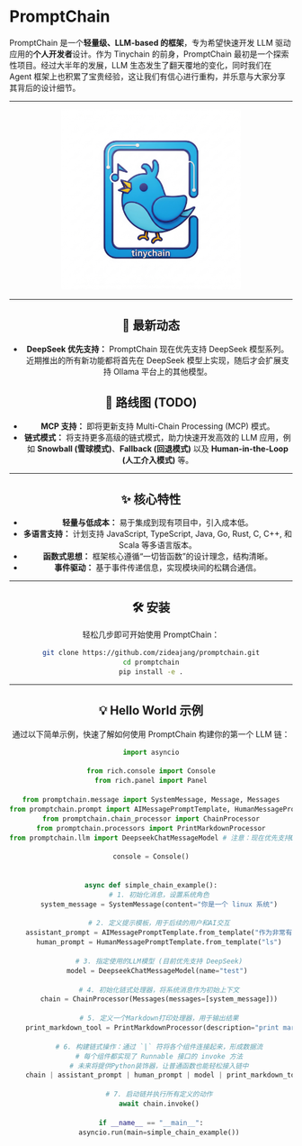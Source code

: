 

# PromptChain

PromptChain 是一个**轻量级、LLM-based 的框架**，专为希望快速开发 LLM 驱动应用的**个人开发者**设计。作为 Tinychain 的前身，PromptChain 最初是一个探索性项目。经过大半年的发展，LLM 生态发生了翻天覆地的变化，同时我们在 Agent 框架上也积累了宝贵经验，这让我们有信心进行重构，并乐意与大家分享其背后的设计细节。

-----

<div align="center"\>
<img src="assets/logo.png" alt="PromptChain Logo" width="320" height="320"\>
</div\>

-----

## 🚀 最新动态

  * **DeepSeek 优先支持：** PromptChain 现在优先支持 DeepSeek 模型系列。近期推出的所有新功能都将首先在 DeepSeek 模型上实现，随后才会扩展支持 Ollama 平台上的其他模型。

## 🎯 路线图 (TODO)

  * **MCP 支持：** 即将更新支持 Multi-Chain Processing (MCP) 模式。
  * **链式模式：** 将支持更多高级的链式模式，助力快速开发高效的 LLM 应用，例如 **Snowball (雪球模式)**、**Fallback (回退模式)** 以及 **Human-in-the-Loop (人工介入模式)** 等。

-----

## ✨ 核心特性

  * **轻量与低成本：** 易于集成到现有项目中，引入成本低。
  * **多语言支持：** 计划支持 JavaScript, TypeScript, Java, Go, Rust, C, C++, 和 Scala 等多语言版本。
  * **函数式思想：** 框架核心遵循“一切皆函数”的设计理念，结构清晰。
  * **事件驱动：** 基于事件传递信息，实现模块间的松耦合通信。

-----

## 🛠️ 安装

轻松几步即可开始使用 PromptChain：

```bash
git clone https://github.com/zideajang/promptchain.git
cd promptchain
pip install -e .
```

-----

## 💡 Hello World 示例

通过以下简单示例，快速了解如何使用 PromptChain 构建你的第一个 LLM 链：

```python
import asyncio

from rich.console import Console
from rich.panel import Panel

from promptchain.message import SystemMessage, Message, Messages
from promptchain.prompt import AIMessagePromptTemplate, HumanMessagePromptTemplate
from promptchain.chain_processor import ChainProcessor
from promptchain.processors import PrintMarkdownProcessor
from promptchain.llm import DeepseekChatMessageModel # 注意：现在优先支持Deepseek

console = Console()


async def simple_chain_example():
    # 1. 初始化消息，设置系统角色
    system_message = SystemMessage(content="你是一个 linux 系统")
    
    # 2. 定义提示模板，用于后续的用户和AI交互
    assistant_prompt = AIMessagePromptTemplate.from_template("作为非常有帮助的助手")
    human_prompt = HumanMessagePromptTemplate.from_template("ls")

    # 3. 指定使用的LLM模型 (目前优先支持 DeepSeek)
    model = DeepseekChatMessageModel(name="test") 
    
    # 4. 初始化链式处理器，将系统消息作为初始上下文
    chain = ChainProcessor(Messages(messages=[system_message]))

    # 5. 定义一个Markdown打印处理器，用于输出结果
    print_markdown_tool = PrintMarkdownProcessor(description="print markdown")
    
    # 6. 构建链式操作：通过 `|` 符将各个组件连接起来，形成数据流
    # 每个组件都实现了 Runnable 接口的 invoke 方法
    # 未来将提供Python装饰器，让普通函数也能轻松接入链中
    chain | assistant_prompt | human_prompt | model | print_markdown_tool

    # 7. 启动链并执行所有定义的动作
    await chain.invoke()
    
if __name__ == "__main__":
    asyncio.run(main=simple_chain_example())

```